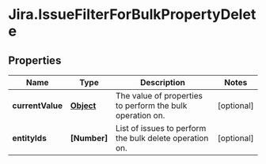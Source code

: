 # Jira.IssueFilterForBulkPropertyDelete

## Properties

Name | Type | Description | Notes
------------ | ------------- | ------------- | -------------
**currentValue** | [**Object**](.md) | The value of properties to perform the bulk operation on. | [optional] 
**entityIds** | **[Number]** | List of issues to perform the bulk delete operation on. | [optional] 


